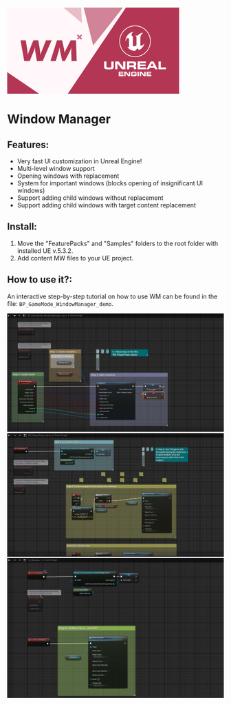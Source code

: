 ![Window Manager](./Contentpack_Medium.png)

# Window Manager

## Features:
- Very fast UI customization in Unreal Engine!
- Multi-level window support
- Opening windows with replacement
- System for important windows (blocks opening of insignificant UI windows)
- Support adding child windows without replacement
- Support adding child windows with target content replacement

## Install: 
1. Move the "FeaturePacks" and "Samples" folders to the root folder with installed UE v.5.3.2.
2. Add content MW files to your UE project.

## How to use it?: 
An interactive step-by-step tutorial on how to use WM can be found in the file: `BP_GameMode_WindowManager_demo`.

![Window Manager](./_Misc/Tutorial/Tutorial_1.jpg)
![Window Manager](./_Misc/Tutorial/Tutorial_2.jpg)
![Window Manager](./_Misc/Tutorial/Tutorial_3.jpg)
